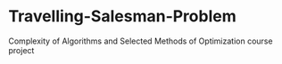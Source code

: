 # Travelling-Salesman-Problem
Complexity of Algorithms and Selected Methods of Optimization course project
